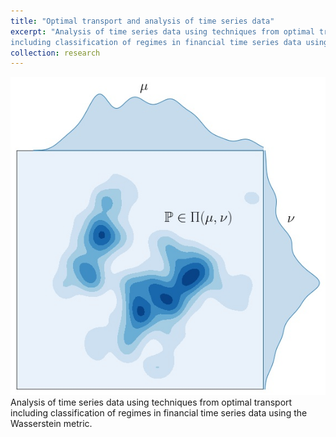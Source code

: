 ```yaml
---
title: "Optimal transport and analysis of time series data"
excerpt: "Analysis of time series data using techniques from optimal transport 
including classification of regimes in financial time series data using the Wasserstein metric <br/><img src='/images/wasserstein.jpg'>"
collection: research
---
```

<img src='/images/wasserstein.jpg'>
<br>
Analysis of time series data using techniques from optimal transport 
including classification of regimes in financial time series data using 
the Wasserstein metric.
